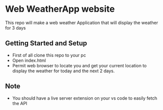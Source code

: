 # Web WeatherApp website 

This repo will make a web weather Application that will display the weather for 3 days 

## Getting Started and Setup

- First of all clone this repo to your pc
- Open index.html
- Permit web browser to locate you and get your current location to display the weather for today and the next 2 days.

## Note
- You should have a live server extension on your vs code to easily fetch the API

